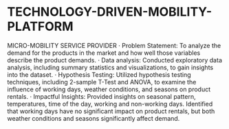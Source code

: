 # TECHNOLOGY-DRIVEN-MOBILITY-PLATFORM
MICRO-MOBILITY SERVICE PROVIDER
·	Problem Statement: To analyze the demand for the products in the market and how well those variables describe the product demands.
·	Data analysis: Conducted exploratory data analysis, including summary statistics and visualizations, to gain insights into the dataset.
·	Hypothesis Testing: Utilized hypothesis testing techniques, including 2-sample T-Test and ANOVA, to
examine the influence of working days, weather conditions, and seasons on product rentals.
·	Impactful Insights:  Provided insights on seasonal pattern, temperatures, time of the day, working and non-working days. Identified that working days have no significant impact on product rentals, but both weather conditions and seasons significantly affect demand. 
